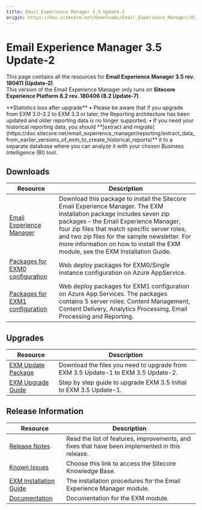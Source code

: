 ```yaml
---
title: Email Experience Manager 3.5 Update-2
origin: https://dev.sitecore.net/Downloads/Email_Experience_Manager/35/Email_Experience_Manager_35_Update2.aspx
---
```


# Email Experience Manager 3.5 Update-2

This page contains all the resources for **Email Experience Manager 3.5 rev. 180411 (Update-2)**.  
  <Alert variant='warning' mb={4}>
    <AlertIcon />
    This version of the Email Experience Manager only runs on **Sitecore Experience Platform 8.2 rev. 180406 (8.2 Update-7)**.
  </Alert>
  
  <Alert variant='warning' mb={4}>
    <AlertIcon />
    **Statistics loss after upgrade**  
• Please be aware that if you upgrade from EXM 3.0-3.2 to EXM 3.3 or later, the Reporting architecture has been updated and older reporting data is no longer supported.  
• If you need your historical reporting data, you should **[extract and migrate](https://doc.sitecore.net/email_experience_manager/reporting/extract_data_from_earlier_versions_of_exm_to_create_historical_reports)** it to a separate database where you can analyze it with your chosen Business Intelligence (BI) tool.
  </Alert>
  

## Downloads

 | Resource | Description |
 | --- | --- |
 | [Email Experience Manager](https://sitecoredev.azureedge.net/~/media/B62B7368C49F4A9595358EA30172A857.ashx?date=20180514T074816) | Download this package to install the Sitecore Email Experience Manager. The EXM installation package includes seven zip packages – the Email Experience Manager, four zip files that match specific server roles, and two zip files for the sample newsletter. For more information on how to install the EXM module, see the EXM Installation Guide. |
 | [Packages for EXM0 configuration](https://sitecoredev.azureedge.net/~/media/D6245528CFF64DA190D32A56629A8781.ashx?date=20180514T074815) | Web deploy packages for EXM0/Single instance configuration on Azure AppService. |
 | [Packages for EXM1 configuration](https://sitecoredev.azureedge.net/~/media/45A43BEED0B34987AEE5DB5D21D50AC7.ashx?date=20180514T074816) | Web deploy packages for EXM1 configuration on Azure App Services. The packages contains 5 server roles: Content Management, Content Delivery, Analytics Processing, Email Processing and Reporting. |

## Upgrades

 | Resource | Description |
 | --- | --- |
 | [EXM Update Package](https://sitecoredev.azureedge.net/~/media/46D6B6F662684D9D8CAC82A6E854EEDE.ashx?date=20180514T074816) | Download the files you need to upgrade from EXM 3.5 Update-1 to EXM 3.5 Update-2. |
 | [EXM Upgrade Guide](https://sitecoredev.azureedge.net/~/media/E9A7617B5C4F49328BAC1965B847F233.ashx?date=20180514T093814) | Step by step guide to upgrade EXM 3.5 Initial to EXM 3.5 Update-1. |

## Release Information

 | Resource | Description |
 | --- | --- |
 | [Release Notes](https://dev.sitecore.net:443/downloads/Email%20Experience%20Manager/35/Email%20Experience%20Manager%2035%20Update2/Release%20Notes) | Read the list of features, improvements, and fixes that have been implemented in this release. |
 | [Known Issues](https://kb.sitecore.net/articles/149565) | Choose this link to access the Sitecore Knowledge Base. |
 | [EXM Installation Guide](https://sitecoredev.azureedge.net/~/media/C511623DBB4B451DBCAC0DAC64C9A59C.ashx?date=20180514T093844) | The installation procedures for the Email Experience Manager module. |
 | [Documentation](https://doc.sitecore.net/email_experience_manager) | Documentation for the EXM module. |